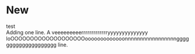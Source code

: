 # New

test  
Adding one line.
A veeeeeeeeerrrrrrrrrrrrryyyyyyyyyyyyyy loOOOOOOOOOOOOOOOOOOOooooooooooooonnnnnnnnnnnnnnnnngggggggggggggggggggg line.
